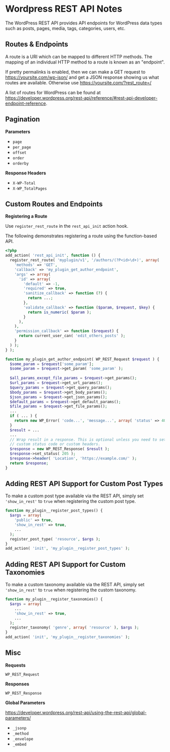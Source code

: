 # Wordpress REST API Notes

The WordPress REST API provides API endpoints for WordPress data types such as
posts, pages, media, tags, categories, users, etc.


## Routes & Endpoints

A route is a URI which can be mapped to different HTTP methods. The mapping of
an individual HTTP method to a route is known as an "endpoint".

If pretty permalinks is enabled, then we can make a GET request to
https://yoursite.com/wp-json/ and get a JSON response showing us what routes are
available. Otherwise use https://yoursite.com/?rest_route=/

A list of routes for WordPress can be found at
https://developer.wordpress.org/rest-api/reference/#rest-api-developer-endpoint-reference.


## Pagination

**Parameters**

- `page`
- `per_page`
- `offset`
- `order`
- `orderby`

**Response Headers**

- `X-WP-Total`
- `X-WP_TotalPages`


## Custom Routes and Endpoints

**Registering a Route**

Use `register_rest_route` in the `rest_api_init` action hook.

The following demonstrates registering a route using the function-based API.

```php
<?php
add_action( 'rest_api_init', function () {
  register_rest_route( 'myplugin/v1', '/authors/(?P<id>\d+)', array(
    'methods' => 'GET',
    'callback' => 'my_plugin_get_author_endpoint',
    'args' => array(
      'id' => array(
        'default' => -1,
        'required' => true,
        'sanitize_callback' => function (?) {
          return ...;
        },
        'validate_callback' => function ($param, $request, $key) {
          return is_numeric( $param );
        }
      ),
    ),
    'permission_callback' => function ($request) {
      return current_user_can( 'edit_others_posts' );
    }
  ) );
} );

function my_plugin_get_author_endpoint( WP_REST_Request $request ) {
  $some_param = $request['some_param'];
  $some_param = $request->get_param( 'some_param' );
  
  $all_params_except_file_params = $request->get_params();
  $url_params = $request->get_url_params();
  $query_params = $request->get_query_params();
  $body_params = $request->get_body_params();
  $json_params = $request->get_json_params();
  $default_params = $request->get_default_params();
  $file_params = $request->get_file_params();
  ...
  if ( ... ) {
    return new WP_Error( 'code...', 'message...', array( 'status' => 404 ) );
  }
  $result = ...
  ...
  // Wrap result in a response. This is optional unless you need to set a
  // custom status code or custom headers.
  $response = new WP_REST_Response( $result );
  $response->set_status( 205 );
  $response->header( 'Location', 'https://example.com/' );
  return $response;
}
```


## Adding REST API Support for Custom Post Types

To make a custom post type available via the REST API, simply set
`'show_in_rest'` to `true` when registering the custom post type.

```php
function my_plugin__register_post_types() {
  $args = array(
    'public' => true,
    'show_in_rest' => true,
    ...
  );
  register_post_type( 'resource', $args );
}
add_action( 'init', 'my_plugin__register_post_types' );
```


## Adding REST API Support for Custom Taxonomies

To make a custom taxonomy available via the REST API, simply set
`'show_in_rest'` to `true` when registering the custom taxonomy.

```php
function my_plugin__register_taxonomies() {
  $args = array(
    ...
    'show_in_rest' => true,
    ...
  );
  register_taxonomy( 'genre', array( 'resource' ), $args );
}
add_action( 'init', 'my_plugin__register_taxonomies' );
```


## Misc

**Requests**

`WP_REST_Request`

**Responses**

`WP_REST_Response`

**Global Parameters**

https://developer.wordpress.org/rest-api/using-the-rest-api/global-parameters/

- `_jsonp`
- `_method`
- `_envelope`
- `_embed`
